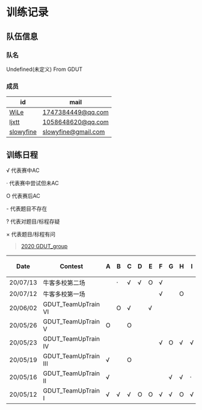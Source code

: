 # 训练记录

## 队伍信息
### 队名

Undefined(未定义) From GDUT


### 成员

| id                                                    | mail                      |
| ----------------------------------------------------- | ------------------------- |
| [WiLe](https://codeforces.com/profile/Wiggins)        | 1747384449@qq.com         |
| [ljxtt](https://codeforces.com/profile/Q_W_Q)         | 1058648620@qq.com         |
| [slowyfine](https://codeforces.com/profile/slowyfine) | slowyfine@gmail.com       |


## 训练日程

√  代表赛中AC

·   代表赛中尝试但未AC

O 代表赛后AC

\-  代表题目不存在

?  代表对题目/标程存疑

× 代表题目/标程有问


> [2020 GDUT_group](http://codeforces.com/group/5yyKg9gx7m/contests)

| Date     | Contest              | A    | B    | C    | D    | E    | F    | G    | H    | I    | J    | K    | L    |  M   | 完成度 |
| -------- | -------------------- | ---- | ---- | ---- | ---- | ---- | ---- | ---- | ---- | ---- | ---- | ---- | ---- | :--: | ------ |
| 20/07/13 | 牛客多校第二场       |      | ·    | √    | √    | O    | √    |      |      |      | ·    | -    | -    |  -   | 04/10  |
| 20/07/12 | 牛客多校第一场       |      |      |      |      |      | √    |      | O    |      | √    | -    | -    |  -   | 03/10  |
| 20/06/02 | GDUT_TeamUpTrain VI  |      | O    | √    |      | √    |      |      |      |      |      |      | -    |  -   | 03/11  |
| 20/05/26 | GDUT_TeamUpTrain V   | O    |      | O    |      |      |      |      |      |      |      | O    | -    |  -   | -      |
| 20/05/23 | GDUT_TeamUpTrain IV  |      |      |      |      |      | √    | O    | √    | √    |      | √    | -    |  -   | -      |
| 20/05/19 | GDUT_TeamUpTrain III | √    |      | O    |      |      |      |      |      |      | O    | O    |      |  -   | 04/12  |
| 20/05/16 | GDUT_TeamUpTrain II  | √    |      |      |      |      |      | √    | √    | ·    |      |      | -    |  -   | 03/11  |
| 20/05/12 | GDUT_TeamUpTrain I   | √    | √    | √    | O    | O    | √    | √    | O    | √    | O    |      | -    |  -   | 10/11  |
